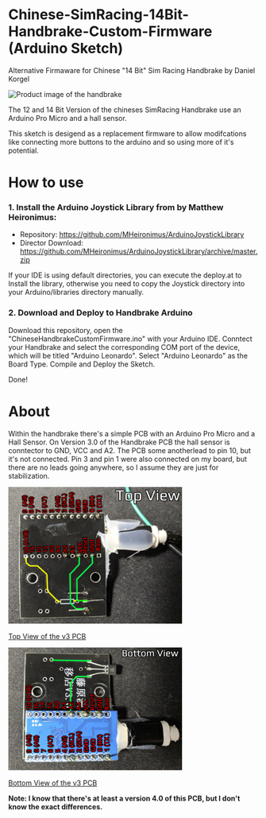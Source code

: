 # Chinese-SimRacing-14Bit-Handbrake-Custom-Firmware (Arduino Sketch)
Alternative Firmaware for Chinese "14 Bit" Sim Racing Handbrake by Daniel Korgel

<img src="https://i.imgur.com/D5v82bh.jpg" width="350" alt="Product image of the handbrake">

The 12 and 14 Bit Version of the chineses SimRacing Handbrake use an Arduino Pro Micro and a hall sensor.

This sketch is desigend as a replacement firmware to allow modifcations like connecting more buttons to the arduino and so using more of it's potential. 


# How to use

### 1. Install the Arduino Joystick Library from by Matthew Heironimus:

* Repository: https://github.com/MHeironimus/ArduinoJoystickLibrary
* Director Download: https://github.com/MHeironimus/ArduinoJoystickLibrary/archive/master.zip

If your IDE is using default directories, you can execute the deploy.at to Install the library, otherwise you need to copy the Joystick directory into your Arduino/libraries directory manually.

### 2. Download and Deploy to Handbrake Arduino

Download this repository, open the "ChineseHandbrakeCustomFirmware.ino" with your Arduino IDE.
Conntect your Handbrake and select the corresponding COM port of the device, which will be titled "Arduino Leonardo".
Select "Arduino Leonardo" as the Board Type.
Compile and Deploy the Sketch.

Done! 


# About

Within the handbrake there's a simple PCB with an Arduino Pro Micro and a Hall Sensor.
On Version 3.0 of the Handbrake PCB the hall sensor is conntector to GND, VCC and A2. The PCB some anotherlead to pin 10, but it's not connected. 
Pin 3 and pin 1 were also connected on my board, but there are no leads going anywhere, so I assume they are just for stabilization.

<img src="14bit%20v3%20images/pcb_v3_top_anot.jpg?raw=true" width="350" alt="Top View of the v3 PCB"/>

[Top View of the v3 PCB](14bit%20v3%20images/pcb_v3_top_anot.jpg?raw=true "Top View of the v3 PCB")

<img src="14bit%20v3%20images/pcb_v3_bottom_anot.jpg?raw=true" width="350" alt="Bottom View of the v3 PCB"/>

[Bottom View of the v3 PCB](14bit%20v3%20images/pcb_v3_bottom_anot.jpg?raw=true "Bottom View of the v3 PCB")

**Note: I know that there's at least a version 4.0 of this PCB, but I don't know the exact differences.**
